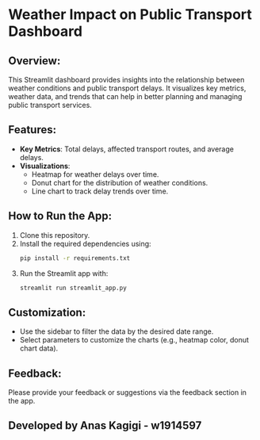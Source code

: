 # Weather Impact on Public Transport Dashboard

## Overview:
This Streamlit dashboard provides insights into the relationship between weather conditions and public transport delays. It visualizes key metrics, weather data, and trends that can help in better planning and managing public transport services.

## Features:
- **Key Metrics**: Total delays, affected transport routes, and average delays.
- **Visualizations**:
    - Heatmap for weather delays over time.
    - Donut chart for the distribution of weather conditions.
    - Line chart to track delay trends over time.
  
## How to Run the App:
1. Clone this repository.
2. Install the required dependencies using:
    ```bash
    pip install -r requirements.txt
    ```
3. Run the Streamlit app with:
    ```bash
    streamlit run streamlit_app.py
    ```

## Customization:
- Use the sidebar to filter the data by the desired date range.
- Select parameters to customize the charts (e.g., heatmap color, donut chart data).

## Feedback:
Please provide your feedback or suggestions via the feedback section in the app.

## Developed by Anas Kagigi - w1914597
